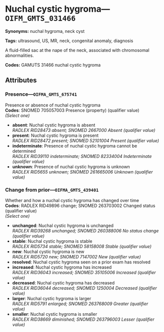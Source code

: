 # Nuchal cystic hygroma—`OIFM_GMTS_031466`

**Synonyms:** nuchal hygroma, neck cyst

**Tags:** ultrasound, US, MR, neck, congenital anomaly, diagnosis

A fluid-filled sac at the nape of the neck, associated with chromosomal abnormalities.

**Codes:** GAMUTS 31466 nuchal cystic hygroma

## Attributes

### Presence—`OIFMA_GMTS_675741`

Presence or absence of nuchal cystic hygroma  
**Codes**: SNOMED 705057003 Presence (property) (qualifier value)  
*(Select one)*

- **absent**: Nuchal cystic hygroma is absent  
_RADLEX RID28473 absent; SNOMED 2667000 Absent (qualifier value)_
- **present**: Nuchal cystic hygroma is present  
_RADLEX RID28472 present; SNOMED 52101004 Present (qualifier value)_
- **indeterminate**: Presence of nuchal cystic hygroma cannot be determined  
_RADLEX RID39110 indeterminate; SNOMED 82334004 Indeterminate (qualifier value)_
- **unknown**: Presence of nuchal cystic hygroma is unknown  
_RADLEX RID5655 unknown; SNOMED 261665006 Unknown (qualifier value)_

### Change from prior—`OIFMA_GMTS_439401`

Whether and how a nuchal cystic hygroma has changed over time  
**Codes**: RADLEX RID49896 change; SNOMED 263703002 Changed status (qualifier value)  
*(Select one)*

- **unchanged**: Nuchal cystic hygroma is unchanged  
_RADLEX RID39268 unchanged; SNOMED 260388006 No status change (qualifier value)_
- **stable**: Nuchal cystic hygroma is stable  
_RADLEX RID5734 stable; SNOMED 58158008 Stable (qualifier value)_
- **new**: Nuchal cystic hygroma is new  
_RADLEX RID5720 new; SNOMED 7147002 New (qualifier value)_
- **resolved**: Nuchal cystic hygroma seen on a prior exam has resolved  
- **increased**: Nuchal cystic hygroma has increased  
_RADLEX RID36043 increased; SNOMED 35105006 Increased (qualifier value)_
- **decreased**: Nuchal cystic hygroma has decreased  
_RADLEX RID36044 decreased; SNOMED 1250004 Decreased (qualifier value)_
- **larger**: Nuchal cystic hygroma is larger  
_RADLEX RID5791 enlarged; SNOMED 263768009 Greater (qualifier value)_
- **smaller**: Nuchal cystic hygroma is smaller  
_RADLEX RID38669 diminished; SNOMED 263796003 Lesser (qualifier value)_
